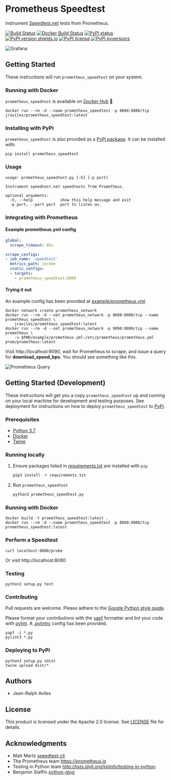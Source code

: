 # Prometheus Speedtest

Instrument [Speedtest.net](http://speedtest.net) tests from Prometheus.

[![Build Status](https://travis-ci.org/jeanralphaviles/prometheus_speedtest.svg?branch=master)](https://travis-ci.org/jeanralphaviles/prometheus_speedtest/branches)
[![Docker Build Status](https://img.shields.io/docker/build/jraviles/prometheus_speedtest.svg)](https://hub.docker.com/r/jraviles/prometheus_speedtest/)
[![PyPI status](https://img.shields.io/pypi/status/prometheus_speedtest.svg)](https://pypi.python.org/pypi/prometheus_speedtest/)
[![PyPI version shields.io](https://img.shields.io/pypi/v/prometheus_speedtest.svg)](https://pypi.python.org/pypi/prometheus_speedtest/)
[![PyPI license](https://img.shields.io/pypi/l/prometheus_speedtest.svg)](https://pypi.python.org/pypi/prometheus_speedtest/)
[![PyPI pyversions](https://img.shields.io/pypi/pyversions/prometheus_speedtest.svg)](https://pypi.python.org/pypi/prometheus_speedtest/)

![Grafana](https://github.com/jeanralphaviles/prometheus_speedtest/raw/master/images/grafana.png)


## Getting Started

These instructions will run `prometheus_speedtest` on your system.

### Running with Docker

`prometheus_speedtest` is available on
[Docker Hub](https://hub.docker.com/r/jraviles/prometheus_speedtest) :whale:.

```shell
docker run --rm -d --name prometheus_speedtest -p 8080:8080/tcp jraviles/prometheus_speedtest:latest
```

### Installing with PyPi

`prometheus_speedtest` is also provided as a
[PyPi package](https://pypi.org/project/prometheus_speedtest). It can be
installed with:

```shell
pip install prometheus_speedtest
```

### Usage

```
usage: prometheus_speedtest.py [-h] [-p port]

Instrument speedtest.net speedtests from Prometheus.

optional arguments:
  -h, --help            show this help message and exit
  -p port, --port port  port to listen on.
```

### Integrating with Prometheus

#### Example prometheus.yml config

```yaml
global:
  scrape_timeout: 60s

scrape_configs:
- job_name: 'speedtest'
  metrics_path: /probe
  static_configs:
  - targets:
    - prometheus_speedtest:8080
```

#### Trying it out

An example config has been provided at
[example/prometheus.yml](https://github.com/jeanralphaviles/prometheus_speedtest/blob/master/example/prometheus.yml).

```shell
docker network create prometheus_network
docker run --rm -d --net prometheus_network -p 8080:8080/tcp --name prometheus_speedtest \
    jraviles/prometheus_speedtest:latest
docker run --rm -d --net prometheus_network -p 9090:9090/tcp --name prometheus \
    -v $PWD/example/prometheus.yml:/etc/prometheus/prometheus.yml prom/prometheus:latest
```

Visit http://localhost:9090, wait for Prometheus to scrape, and issue a query
for **download\_speed\_bps**. You should see something like this.

![Prometheus Query](https://github.com/jeanralphaviles/prometheus_speedtest/raw/master/images/query.png)

## Getting Started (Development)

These instructions will get you a copy `prometheus_speedtest` up and running on
your local machine for development and testing purposes. See deployment for
instructions on how to deploy `prometheus_speedtest` to
[PyPi](https://pypi.org).

### Prerequisites

* [Python 3.7](https://www.python.org)
* [Docker](https://www.docker.com)
* [Twine](https://github.com/pypa/twine)

### Running locally

1.  Ensure packages listed in
    [requirements.txt](https://github.com/jeanralphaviles/prometheus_speedtest/blob/master/requirements.txt)
    are installed with `pip`

    ```python
    pip3 install -r requirements.txt
    ```

1. Run `prometheus_speedtest`

   ```python
   python3 prometheus_speedtest.py
   ```

### Running with Docker

```shell
docker build -t prometheus_speedtest:latest .
docker run --rm -d --name prometheus_speedtest -p 8080:8080/tcp prometheus_speedtest:latest
```

### Perform a Speedtest

```shell
curl localhost:8080/probe
```

Or visit http://localhost:8080

### Testing

```shell
python3 setup.py test
```

### Contributing

Pull requests are welcome. Please adhere to the
[Google Python style guide](https://github.com/google/styleguide/blob/gh-pages/pyguide.md).

Please format your contributions with the
[yapf](https://github.com/google/yapf) formatter and lint your code with
[pylint](https://www.pylint.org). A
[.pylintrc](https://github.com/jeanralphaviles/prometheus_speedtest/blob/master/.pylintrc)
config has been provided.

```shell
yapf -i *.py
pylint3 *.py
```

### Deploying to PyPi

```shell
python3 setup.py sdist
twine upload dist/*
```

## Authors

* Jean-Ralph Aviles

## License

This product is licensed under the Apache 2.0 license. See [LICENSE](LICENSE)
file for details.

## Acknowledgments

* Matt Martz [speedtest-cli](https://github.com/sivel/speedtest-cli)
* The Prometheus team <https://prometheus.io>
* Testing in Python team <http://lists.idyll.org/listinfo/testing-in-python>
* Benjamin Staffin [python-glog](https://github.com/benley/python-glog)
